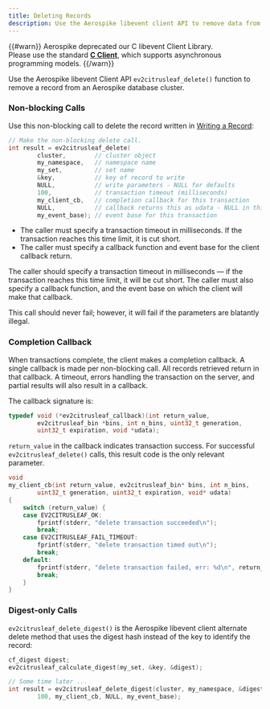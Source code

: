 ```yaml
---
title: Deleting Records
description: Use the Aerospike libevent client API to remove data from an Aerospike Database.
---
```


{{#warn}}
Aerospike deprecated our C libevent Client Library.
<BR>
Please use the standard **[C Client](https://www.aerospike.com/download/client/c/)**, which supports asynchronous programming models.
{{/warn}}

Use the Aerospike libevent Client API `ev2citrusleaf_delete()` function to remove a record from an Aerospike database cluster.

### Non-blocking Calls

Use this non-blocking call to delete the record written in [Writing a Record](/docs/client/libevent/usage/kvs/write.html):

```cpp
// Make the non-blocking delete call.
int result = ev2citrusleaf_delete(
		cluster,        // cluster object
		my_namespace,   // namespace name
		my_set,         // set name
		&key,           // key of record to write
		NULL,           // write parameters - NULL for defaults
		100,            // transaction timeout (milliseconds)
		my_client_cb,   // completion callback for this transaction
		NULL,           // callback returns this as udata - NULL in this example
		my_event_base); // event base for this transaction
```

- The caller must specify a transaction timeout in milliseconds. If the transaction reaches this time limit, it is cut short. 
- The caller must specify a callback function and event base for the client callback return.

The caller should specify a transaction timeout in milliseconds — if the transaction reaches this time limit, it will be cut short.
The caller must also specify a callback function, and the event base on which the client will make that callback.

This call should never fail; however, it will fail if the parameters are blatantly illegal.

### Completion Callback

When transactions complete, the client makes a completion callback. A single callback is made per non-blocking call. All records retrieved  return in that callback.
A timeout, errors handling the transaction on the server, and partial results will also result in a callback.

The callback signature is:

```cpp
typedef void (*ev2citrusleaf_callback)(int return_value,
		ev2citrusleaf_bin *bins, int n_bins, uint32_t generation,
		uint32_t expiration, void *udata);
```

`return_value` in the callback indicates transaction success. For successful `ev2citrusleaf_delete()` calls, this result code is the only relevant parameter.

```cpp
void
my_client_cb(int return_value, ev2citrusleaf_bin* bins, int n_bins,
		uint32_t generation, uint32_t expiration, void* udata)
{
	switch (return_value) {
	case EV2CITRUSLEAF_OK:
		fprintf(stderr, "delete transaction succeeded\n");
		break;
	case EV2CITRUSLEAF_FAIL_TIMEOUT:
		fprintf(stderr, "delete transaction timed out\n");
		break;
	default:
		fprintf(stderr, "delete transaction failed, err: %d\n", return_value);
		break;
	}
}
```

### Digest-only Calls

`ev2citrusleaf_delete_digest()` is the Aerospike libevent client alternate delete method that uses the digest hash instead of the key to identify the record:

```cpp
cf_digest digest;
ev2citrusleaf_calculate_digest(my_set, &key, &digest);

// Some time later ...
int result = ev2citrusleaf_delete_digest(cluster, my_namespace, &digest, NULL,
		100, my_client_cb, NULL, my_event_base);
```

